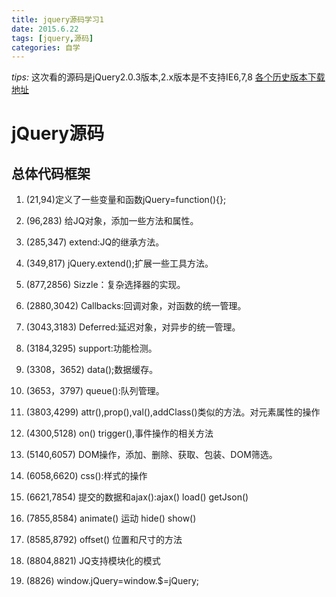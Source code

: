```yaml
---
title: jquery源码学习1
date: 2015.6.22
tags: [jquery,源码]
categories: 自学
---
```

*tips:* 这次看的源码是jQuery2.0.3版本,2.x版本是不支持IE6,7,8
[各个历史版本下载地址](http://www.asp.net/ajax/cdn#jQuery_Releases_on_the_CDN_0)
# jQuery源码
## 总体代码框架
1. (21,94)定义了一些变量和函数jQuery=function(){};

2. (96,283) 给JQ对象，添加一些方法和属性。

<!--more-->

3. (285,347) extend:JQ的继承方法。

4. (349,817) jQuery.extend();扩展一些工具方法。

5. (877,2856) Sizzle：复杂选择器的实现。

6. (2880,3042) Callbacks:回调对象，对函数的统一管理。

7. (3043,3183) Deferred:延迟对象，对异步的统一管理。

8. (3184,3295) support:功能检测。

9. (3308，3652) data();数据缓存。

10. (3653，3797) queue():队列管理。

11. (3803,4299) attr(),prop(),val(),addClass()类似的方法。对元素属性的操作

12. (4300,5128) on() trigger(),事件操作的相关方法

13. (5140,6057) DOM操作，添加、删除、获取、包装、DOM筛选。

14. (6058,6620) css():样式的操作

15. (6621,7854) 提交的数据和ajax():ajax() load() getJson()

16. (7855,8584) animate() 运动 hide() show()

17. (8585,8792) offset() 位置和尺寸的方法

18. (8804,8821) JQ支持模块化的模式

19. (8826) window.jQuery=window.$=jQuery;